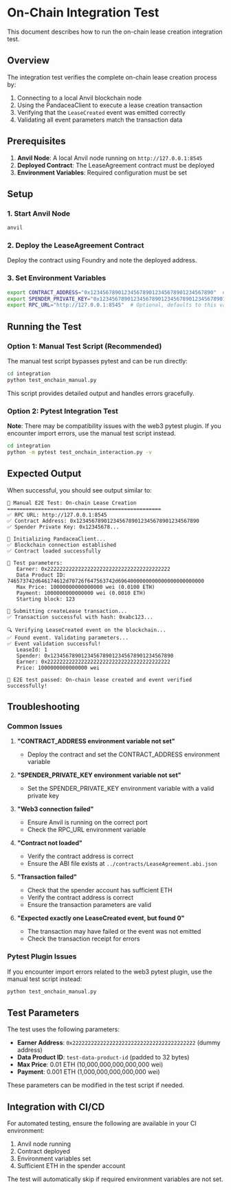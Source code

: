 # On-Chain Integration Test

This document describes how to run the on-chain lease creation integration test.

## Overview

The integration test verifies the complete on-chain lease creation process by:
1. Connecting to a local Anvil blockchain node
2. Using the PandaceaClient to execute a lease creation transaction
3. Verifying that the `LeaseCreated` event was emitted correctly
4. Validating all event parameters match the transaction data

## Prerequisites

1. **Anvil Node**: A local Anvil node running on `http://127.0.0.1:8545`
2. **Deployed Contract**: The LeaseAgreement contract must be deployed
3. **Environment Variables**: Required configuration must be set

## Setup

### 1. Start Anvil Node

```bash
anvil
```

### 2. Deploy the LeaseAgreement Contract

Deploy the contract using Foundry and note the deployed address.

### 3. Set Environment Variables

```bash
export CONTRACT_ADDRESS="0x1234567890123456789012345678901234567890"  # Your deployed contract address
export SPENDER_PRIVATE_KEY="0x1234567890123456789012345678901234567890123456789012345678901234"  # Spender private key
export RPC_URL="http://127.0.0.1:8545"  # Optional, defaults to this value
```

## Running the Test

### Option 1: Manual Test Script (Recommended)

The manual test script bypasses pytest and can be run directly:

```bash
cd integration
python test_onchain_manual.py
```

This script provides detailed output and handles errors gracefully.

### Option 2: Pytest Integration Test

**Note**: There may be compatibility issues with the web3 pytest plugin. If you encounter import errors, use the manual test script instead.

```bash
cd integration
python -m pytest test_onchain_interaction.py -v
```

## Expected Output

When successful, you should see output similar to:

```
🚀 Manual E2E Test: On-chain Lease Creation
==================================================
✅ RPC URL: http://127.0.0.1:8545
✅ Contract Address: 0x1234567890123456789012345678901234567890
✅ Spender Private Key: 0x12345678...

📡 Initializing PandaceaClient...
✅ Blockchain connection established
✅ Contract loaded successfully

📝 Test parameters:
   Earner: 0x2222222222222222222222222222222222222222
   Data Product ID: 746573742d646174612d70726f647563742d6964000000000000000000000000
   Max Price: 10000000000000000 wei (0.0100 ETH)
   Payment: 1000000000000000 wei (0.0010 ETH)
   Starting block: 123

🔗 Submitting createLease transaction...
✅ Transaction successful with hash: 0xabc123...

🔍 Verifying LeaseCreated event on the blockchain...
✅ Found event. Validating parameters...
✅ Event validation successful!
   LeaseId: 1
   Spender: 0x1234567890123456789012345678901234567890
   Earner: 0x2222222222222222222222222222222222222222
   Price: 1000000000000000 wei

🎉 E2E test passed: On-chain lease created and event verified successfully!
```

## Troubleshooting

### Common Issues

1. **"CONTRACT_ADDRESS environment variable not set"**
   - Deploy the contract and set the CONTRACT_ADDRESS environment variable

2. **"SPENDER_PRIVATE_KEY environment variable not set"**
   - Set the SPENDER_PRIVATE_KEY environment variable with a valid private key

3. **"Web3 connection failed"**
   - Ensure Anvil is running on the correct port
   - Check the RPC_URL environment variable

4. **"Contract not loaded"**
   - Verify the contract address is correct
   - Ensure the ABI file exists at `../contracts/LeaseAgreement.abi.json`

5. **"Transaction failed"**
   - Check that the spender account has sufficient ETH
   - Verify the contract address is correct
   - Ensure the transaction parameters are valid

6. **"Expected exactly one LeaseCreated event, but found 0"**
   - The transaction may have failed or the event was not emitted
   - Check the transaction receipt for errors

### Pytest Plugin Issues

If you encounter import errors related to the web3 pytest plugin, use the manual test script instead:

```bash
python test_onchain_manual.py
```

## Test Parameters

The test uses the following parameters:

- **Earner Address**: `0x2222222222222222222222222222222222222222` (dummy address)
- **Data Product ID**: `test-data-product-id` (padded to 32 bytes)
- **Max Price**: 0.01 ETH (10,000,000,000,000,000 wei)
- **Payment**: 0.001 ETH (1,000,000,000,000,000 wei)

These parameters can be modified in the test script if needed.

## Integration with CI/CD

For automated testing, ensure the following are available in your CI environment:

1. Anvil node running
2. Contract deployed
3. Environment variables set
4. Sufficient ETH in the spender account

The test will automatically skip if required environment variables are not set. 